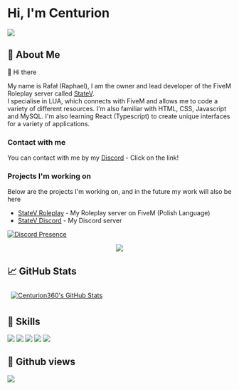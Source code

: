 # Hi, I'm Centurion

<img src="https://i.imgur.com/HLknE8y.png">

## 👦 About Me

👋 Hi there

My name is Rafał (Raphael), I am the owner and lead developer of the FiveM Roleplay server called [StateV](https://statev.pl/). <br>
I specialise in LUA, which connects with FiveM and allows me to code a variety of different resources. I'm also familiar with HTML, CSS, Javascript and MySQL. I'm also learning React (Typescript) to create unique interfaces for a variety of applications.

### Contact with me
You can contact with me by my [Discord](https://discord.com/users/406761556123189248) - Click on the link!

### Projects I'm working on
Below are the projects I'm working on, and in the future my work will also be here
- [StateV Roleplay](https://statev.pl/) - My Roleplay server on FiveM (Polish Language)
- [StateV Discord](https://discord.gg/WFkUuuprKa) - My Discord server

[![Discord Presence](https://lanyard.cnrad.dev/api/406761556123189248)](https://discord.com/users/406761556123189248)

<div align="center">
<a href="https://discord.com/users/406761556123189248" target="_blank">
   <img src="[https://lanyard-profile-readme.vercel.app/api/406761556123189248](https://lanyard.cnrad.dev/api/406761556123189248)?theme=black&bg=1E2D35&animated=true&hideDiscrim=false&borderRadius=5px">
</a>
</div>

## &#x1f4c8; GitHub Stats

<a href="https://github.com/Centurion360">
  <img align="center" style="margin:0.5rem; border-radius:2px" src="https://github-readme-stats.vercel.app/api?username=Centurion360&count_private=true&show_icons=true&line_height=28&count_private=true&title_color=ffffff&text_color=ffffff&icon_color=3ea1fc&bg_color=171717" alt="Centurion360's GitHub Stats" />
</a>

## 💼 Skills

![](https://img.shields.io/badge/Code-LUA-informational?style=flat&logo=Lua&logoColor=white&color=3ea1fc)
![](https://img.shields.io/badge/Code-JavaScript-informational?style=flat&logo=JavaScript&logoColor=white&color=3ea1fc)
![](https://img.shields.io/badge/Code-HTML-informational?style=flat&logo=HTML5&logoColor=white&color=3ea1fc)
![](https://img.shields.io/badge/Code-CSS-informational?style=flat&logo=CSS3&logoColor=white&color=3ea1fc)
![](https://img.shields.io/badge/Code-MySQL-informational?style=flat&logo=MySQL&logoColor=white&color=3ea1fc)

## 🔎 Github views

![](https://komarev.com/ghpvc/?username=Centurion360&color=3ea1fc)
